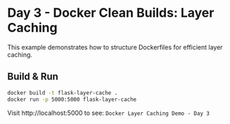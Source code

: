 
# Day 3 - Docker Clean Builds: Layer Caching

This example demonstrates how to structure Dockerfiles for efficient layer caching.

## Build & Run

```bash
docker build -t flask-layer-cache .
docker run -p 5000:5000 flask-layer-cache
```

Visit http://localhost:5000 to see: `Docker Layer Caching Demo - Day 3`
